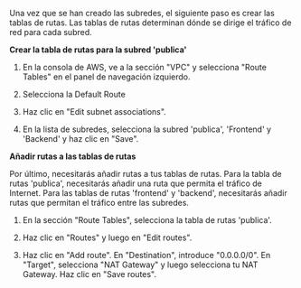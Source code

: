 Una vez que se han creado las subredes, el siguiente paso es crear las tablas de rutas. Las tablas de rutas determinan dónde se dirige el tráfico de red para cada subred.   
  
**Crear la tabla de rutas para la subred 'publica'**  
   
1. En la consola de AWS, ve a la sección "VPC" y selecciona "Route Tables" en el panel de navegación izquierdo.  
   
2. Selecciona la Default Route  
   
6. Haz clic en "Edit subnet associations".  
   
7. En la lista de subredes, selecciona la subred 'publica', 'Frontend' y 'Backend' y haz clic en "Save".  
   
  
**Añadir rutas a las tablas de rutas**  
   
Por último, necesitarás añadir rutas a tus tablas de rutas. Para la tabla de rutas 'publica', necesitarás añadir una ruta que permita el tráfico de Internet. Para las tablas de rutas 'frontend' y 'backend', necesitarás añadir rutas que permitan el tráfico entre las subredes.  
   
1. En la sección "Route Tables", selecciona la tabla de rutas 'publica'.  
   
2. Haz clic en "Routes" y luego en "Edit routes".  
   
3. Haz clic en "Add route". En "Destination", introduce "0.0.0.0/0". En "Target", selecciona "NAT Gateway" y luego selecciona tu NAT Gateway. Haz clic en "Save routes".  
   

